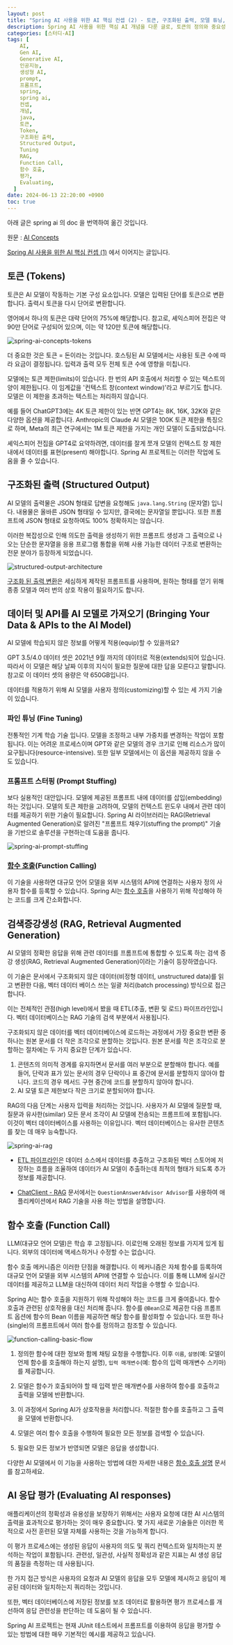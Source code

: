 ```yaml
---
layout: post
title: "Spring AI 사용을 위한 AI 핵심 컨셉 (2) - 토큰, 구조화된 출력, 모델 튜닝, 함수 호출, RAG, 평가"
description: Spring AI 사용을 위한 핵심 AI 개념을 다룬 글로, 토큰의 정의와 중요성, 구조화된 출력의 필요성, 데이터 및 API 통합 방법, 검색증강생성(RAG) 기술, 함수 호출 메커니즘, AI 응답 평가 방법 등을 설명합니다. 토큰은 AI 모델의 기본 요소로, 비용과 관련이 있으며, 출력은 JSON 형태로 요구되지만 문자열로 반환됩니다. RAG는 비정형 데이터를 처리하여 AI 모델의 정확성을 높이는 기술이며, 함수 호출은 외부 API와의 연결을 통해 실시간 데이터를 제공하는 기능입니다. AI 응답의 정확성과 유용성을 평가하기 위한 방법도 제시됩니다.
categories: [스터디-AI]
tags: [
    AI,
    Gen AI,
    Generative AI,
    인공지능,
    생성형 AI,
    prompt,
    프롬프트,
    spring,
    spring ai,
    컨셉,
    개념,
    java,
    토큰,
    Token,
    구조화된 출럭,
    Structured Output,
    Tuning
    RAG,
    Function Call,
    함수 호출,
    평가,
    Evaluating,
  ]
date: 2024-06-13 22:20:00 +0900
toc: true
---
```


아래 글은 spring ai 의 doc 을 번역하여 옮긴 것입니다.

원문 : [AI Concepts](https://docs.spring.io/spring-ai/reference/concepts.html)

[Spring AI 사용을 위한 AI 핵심 컨셉 (1)](/2024/06/12/ai-core-concepts-for-spring-ai) 에서 이어지는 글입니다.

## 토큰 (Tokens)

토큰은 AI 모델이 작동하는 기본 구성 요소입니다. 모델은 입력된 단어를 토큰으로 변환합니다. 출력시 토큰을 다시 단어로 변환합니다.

영어에서 하나의 토큰은 대략 단어의 75%에 해당합니다.
참고로, 셰익스피어 전집은 약 90만 단어로 구성되어 있으며, 이는 약 120만 토큰에 해당합니다.

![spring-ai-concepts-tokens](/assets/images/2024-06-13-ai-core-concepts-for-spring-ai-2/spring-ai-concepts-tokens.png)

더 중요한 것은 토큰 = 돈이라는 것입니다. 호스팅된 AI 모델에서는 사용된 토큰 수에 따라 요금이 결정됩니다. 입력과 출력 모두 전체 토큰 수에 영향을 미칩니다.

모델에는 토큰 제한(limits)이 있습니다. 한 번의 API 호출에서 처리할 수 있는 텍스트의 양이 제한됩니다. 이 임계값을 '컨텍스트 창(context window)'라고 부르기도 합니다. 모델은 이 제한을 초과하는 텍스트는 처리하지 않습니다.

예를 들어 ChatGPT3에는 4K 토큰 제한이 있는 반면 GPT4는 8K, 16K, 32K와 같은 다양한 옵션을 제공합니다. Anthropic의 Claude AI 모델은 100K 토큰 제한을 특징으로 하며, Meta의 최근 연구에서는 1M 토큰 제한을 가지는 개인 모델이 도출되었습니다.

셰익스피어 전집을 GPT4로 요약하려면, 데이터를 잘게 쪼개 모델의 컨텍스트 창 제한 내에서 데이터를 표현(present) 해야합니다.
Spring AI 프로젝트는 이러한 작업에 도움을 줄 수 있습니다.

## 구조화된 출력 (Structured Output)

AI 모델의 출력물은 JSON 형태로 답변을 요청해도 `java.lang.String` (문자열) 입니다.
내용물은 올바른 JSON 형태일 수 있지만, 결국에는 문자열일 뿐입니다.
또한 프롬프트에 JSON 형태로 요청하여도 100% 정확하지는 않습니다.

이러한 복잡성으로 인해 의도한 출력을 생성하기 위한 프롬프트 생성과 그 출력으로 나오는 단순한 문자열을 응용 프로그램 통합을 위해 사용 가능한 데이터 구조로 변환하는 전문 분야가 등장하게 되었습니다.

![structured-output-architecture](/assets/images/2024-06-13-ai-core-concepts-for-spring-ai-2/structured-output-architecture.jpg)

[구조화 된 출력 변환](https://docs.spring.io/spring-ai/reference/api/structured-output-converter.html#_structuredoutputconverter)은 세심하게 제작된 프롬프트를 사용하며, 원하는 형태를 얻기 위해 종종 모델과 여러 번의 상호 작용이 필요하기도 합니다.

## 데이터 및 API를 AI 모델로 가져오기 (Bringing Your Data & APIs to the AI Model)

AI 모델에 학습되지 않은 정보를 어떻게 적용(equip)할 수 있을까요?

GPT 3.5/4.0 데이터 셋은 2021년 9월 까지의 데이터로 적용(extends)되어 있습니다.
따라서 이 모델은 해당 날짜 이후의 지식이 필요한 질문에 대한 답을 모른다고 말합니다.
참고로 이 데이터 셋의 용량은 약 650GB입니다.

데이터를 적용하기 위해 AI 모델을 사용자 정의(customizing)할 수 있는 세 가지 기술이 있습니다.

### 파인 튜닝 (Fine Tuning)

전통적인 기계 학습 기술 입니다. 모델을 조정하고 내부 가중치를 변경하는 작업이 포함됩니다. 이는 어려운 프로세스이며 GPT와 같은 모델의 경우 크기로 인해 리소스가 많이 요구됩니다(resource-intensive). 또한 일부 모델에서는 이 옵션을 제공하지 않을 수도 있습니다.

### 프롬프트 스터핑 (Prompt Stuffing)

보다 실용적인 대안입니다. 모델에 제공된 프롬프트 내에 데이터를 삽입(embedding)하는 것입니다. 모델의 토큰 제한을 고려하여, 모델의 컨텍스트 윈도우 내에서 관련 데이터를 제공하기 위한 기술이 필요합니다. Spring AI 라이브러리는 RAG(Retrieval Augmented Generation)로 알려진 "프롬프트 채우기(stuffing the prompt)" 기술을 기반으로 솔루션을 구현하는데 도움을 줍니다.

![spring-ai-prompt-stuffing](/assets/images/2024-06-13-ai-core-concepts-for-spring-ai-2/spring-ai-prompt-stuffing.jpg)

### [함수 호출](https://docs.spring.io/spring-ai/reference/concepts.html#concept-fc)(Function Calling)

이 기술을 사용하면 대규모 언어 모델을 외부 시스템의 API에 연결하는 사용자 정의 사용자 함수를 등록할 수 있습니다.
Spring AI는 [함수 호출](https://docs.spring.io/spring-ai/reference/api/functions.html)을 사용하기 위해 작성해야 하는 코드를 크게 간소화합니다.

## 검색증강생성 (RAG, Retrieval Augmented Generation)

AI 모델의 정확한 응답을 위해 관련 데이터를 프롬프트에 통합할 수 있도록 하는 검색 증강 생성(RAG, Retrieval Augmented Generation)이라는 기술이 등장하였습니다.

이 기술은 문서에서 구조화되지 않은 데이터(비정형 데이터, unstructured data)를 읽고 변환한 다음, 벡터 데이터 베이스 쓰는 일괄 처리(batch processing) 방식으로 접근합니다.

이는 전체적인 관점(high level)에서 봤을 때 ETL(추출, 변환 및 로드) 파이프라인입니다. 벡터 데이터베이스는 RAG 기술의 검색 부분에서 사용됩니다.

구조화되지 않은 데이터를 벡터 데이터베이스에 로드하는 과정에서 가장 중요한 변환 중 하나는 원본 문서를 더 작은 조각으로 분할하는 것입니다. 원본 문서를 작은 조각으로 분할하는 절차에는 두 가지 중요한 단계가 있습니다.

1. 콘텐츠의 의미적 경계를 유지하면서 문서를 여러 부분으로 분할해야 합니다. 예를 들어, 단락과 표가 있는 문서의 경우 단락이나 표 중간에 문서를 분할하지 않아야 합니다. 코드의 경우 메서드 구현 중간에 코드를 분할하지 않아야 합니다.
2. AI 모델 토큰 제한보다 작은 크기로 분할되어야 합니다.

RAG의 다음 단계는 사용자 입력을 처리하는 것입니다. 사용자가 AI 모델에 질문할 때, 질문과 유사한(similar) 모든 문서 조각이 AI 모델에 전송되는 프롬프트에 포함됩니다. 이것이 벡터 데이터베이스를 사용하는 이유입니다. 벡터 데이터베이스는 유사한 콘텐츠를 찾는 데 매우 능숙합니다.

![spring-ai-rag](/assets/images/2024-06-13-ai-core-concepts-for-spring-ai-2/spring-ai-rag.jpg)

- [ETL 파이프라인](https://docs.spring.io/spring-ai/reference/api/etl-pipeline.html)은 데이터 소스에서 데이터를 추출하고 구조화된 벡터 스토어에 저장하는 흐름을 조율하여 데이터가 AI 모델이 추출하는데 최적의 형태가 되도록 추가 정보를 제공합니다.

- [ChatClient - RAG](https://docs.spring.io/spring-ai/reference/api/chatclient.html#_retrieval_augmented_generation) 문서에서는 `QuestionAnswerAdvisor Advisor`를 사용하여 애플리케이션에서 RAG 기술을 사용 하는 방법을 설명합니다.

## 함수 호출 (Function Call)

LLM(대규모 언어 모델)은 학습 후 고정됩니다. 이로인해 오래된 정보를 가지게 있게 됩니다. 외부의 데이터에 액세스하거나 수정할 수는 없습니다.

함수 호출 메커니즘은 이러한 단점을 해결합니다. 이 메커니즘은 자체 함수를 등록하여 대규모 언어 모델을 외부 시스템의 API에 연결할 수 있습니다.
이를 통해 LLM에 실시간 데이터를 제공하고 LLM을 대신하여 데이터 처리 작업을 수행할 수 있습니다.

Spring AI는 함수 호출을 지원하기 위해 작성해야 하는 코드를 크게 줄여줍니다. 함수 호출과 관련된 상호작용을 대신 처리해 줍니다.
함수를 `@Bean`으로 제공한 다음 프롬프트 옵션에 함수의 Bean 이름을 제공하면 해당 함수를 활성화할 수 있습니다. 또한 하나(single)의 프롬프트에서 여러 함수를 정의하고 참조할 수 있습니다.

![function-calling-basic-flow](/assets/images/2024-06-13-ai-core-concepts-for-spring-ai-2/function-calling-basic-flow.jpg)

1. 정의한 함수에 대한 정보와 함께 채팅 요청을 수행합니다. 이후 `이름`, `설명`(예: 모델이 언제 함수를 호출해야 하는지 설명), `입력 매개변수`(예: 함수의 입력 매개변수 스키마)를 제공합니다.

2. 모델은 함수가 호출되어야 할 때 입력 받은 매개변수를 사용하여 함수를 호출하고 출력을 모델에 반환합니다.

3. 이 과정에서 Spring AI가 상호작용을 처리합니다. 적절한 함수를 호출하고 그 출력을 모델에 반환합니다.

4. 모델은 여러 함수 호출을 수행하여 필요한 모든 정보를 검색할 수 있습니다.

5. 필요한 모든 정보가 반영되면 모델은 응답을 생성합니다.

다양한 AI 모델에서 이 기능을 사용하는 방법에 대한 자세한 내용은 [함수 호출 설명](https://docs.spring.io/spring-ai/reference/api/functions.html) 문서를 참고하세요.

## AI 응답 평가 (Evaluating AI responses)

애플리케이션의 정확성과 유용성을 보장하기 위해서는 사용자 요청에 대한 AI 시스템의 출력을 효과적으로 평가하는 것이 매우 중요합니다.
몇 가지 새로운 기술들은 이러한 목적으로 사전 훈련된 모델 자체를 사용하는 것을 가능하게 합니다.

이 평가 프로세스에는 생성된 응답이 사용자의 의도 및 쿼리 컨텍스트와 일치하는지 분석하는 작업이 포함됩니다. 관련성, 일관성, 사실적 정확성과 같은 지표는 AI 생성 응답의 품질을 측정하는 데 사용됩니다.

한 가지 접근 방식은 사용자의 요청과 AI 모델의 응답을 모두 모델에 제시하고 응답이 제공된 데이터와 일치하는지 쿼리하는 것입니다.

또한, 벡터 데이터베이스에 저장된 정보를 보조 데이터로 활용하면 평가 프로세스를 개선하여 응답 관련성을 판단하는 데 도움이 될 수 있습니다.

Spring AI 프로젝트는 현재 JUnit 테스트에서 프롬프트를 이용하여 응답을 평가할 수 있는 방법에 대한 매우 기본적인 예시를 제공하고 있습니다.
